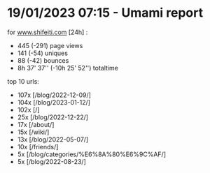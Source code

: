 # 19/01/2023 07:15 - Umami report
for www.shifeiti.com [24h] :

 - 445 (-291) page views
 - 141 (-54) uniques
 - 88 (-42) bounces
 - 8h 37' 37'' (-10h 25' 52'') totaltime


top 10 urls:
 - 107x [/blog/2022-12-09/]
 - 104x [/blog/2023-01-12/]
 - 102x [/]
 - 25x [/blog/2022-12-22/]
 - 17x [/about/]
 - 15x [/wiki/]
 - 13x [/blog/2022-05-07/]
 - 10x [/friends/]
 - 5x [/blog/categories/%E6%8A%80%E6%9C%AF/]
 - 5x [/blog/2022-08-23/]



